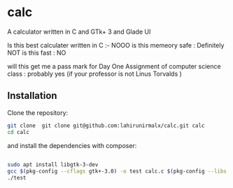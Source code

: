 # calc
A calculator written in C and GTk+ 3 and Glade UI

Is this best calculater written in C :- NOOO
is this memeory safe : Definitely NOT
is this fast : NO

will this get me a pass mark for Day One Assignment of computer science class : probably yes (if your professor is not Linus Torvalds )
  
Installation
------------

Clone the repository:

```sh
git clone  git clone git@github.com:lahirunirmalx/calc.git calc
cd calc
```

and install the dependencies with composer:

```sh
 
sudo apt install libgtk-3-dev
gcc $(pkg-config --cflags gtk+-3.0) -o test calc.c $(pkg-config --libs gtk+-3.0) -lm
./test 
```
 

